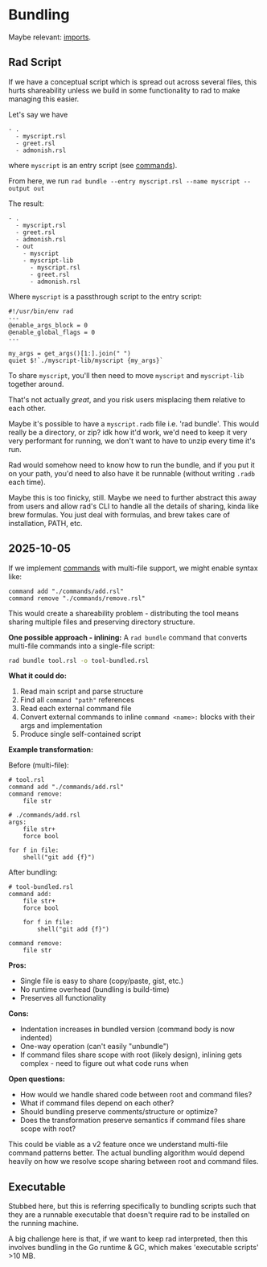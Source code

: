 # Bundling

Maybe relevant: [imports](./imports.md).

## Rad Script

If we have a conceptual script which is spread out across several files, this hurts shareability unless we build in some
functionality to rad to make managing this easier.

Let's say we have

```
- .
  - myscript.rsl
  - greet.rsl
  - admonish.rsl
```

where `myscript` is an entry script (see [commands](./commands.md#invoking-other-scripts)).

From here, we run `rad bundle --entry myscript.rsl --name myscript --output out`

The result:

```
- .
  - myscript.rsl
  - greet.rsl
  - admonish.rsl
  - out
    - myscript
    - myscript-lib
      - myscript.rsl
      - greet.rsl
      - admonish.rsl
```

Where `myscript` is a passthrough script to the entry script:

```
#!/usr/bin/env rad
---
@enable_args_block = 0
@enable_global_flags = 0
---

my_args = get_args()[1:].join(" ")
quiet $!`./myscript-lib/myscript {my_args}`
```

To share `myscript`, you'll then need to move `myscript` and `myscript-lib` together around.

That's not actually *great*, and you risk users misplacing them relative to each other.

Maybe it's possible to have a `myscript.radb` file i.e. 'rad bundle'.
This would really be a directory, or zip? idk how it'd work, we'd need to keep it very very performant for running,
we don't want to have to unzip every time it's run.

Rad would somehow need to know how to run the bundle, and if you put it on your path, you'd need to also have it be runnable (without writing `.radb` each time).

Maybe this is too finicky, still. Maybe we need to further abstract this away from users and allow rad's CLI to handle all the details of sharing, kinda like brew formulas.
You just deal with formulas, and brew takes care of installation, PATH, etc.

## 2025-10-05

If we implement [commands](./commands.md) with multi-file support, we might enable syntax like:

```rad
command add "./commands/add.rsl"
command remove "./commands/remove.rsl"
```

This would create a shareability problem - distributing the tool means sharing multiple files and preserving directory structure.

**One possible approach - inlining:** A `rad bundle` command that converts multi-file commands into a single-file script:

```bash
rad bundle tool.rsl -o tool-bundled.rsl
```

**What it could do:**
1. Read main script and parse structure
2. Find all `command "path"` references
3. Read each external command file
4. Convert external commands to inline `command <name>:` blocks with their args and implementation
5. Produce single self-contained script

**Example transformation:**

Before (multi-file):
```rad
# tool.rsl
command add "./commands/add.rsl"
command remove:
    file str
```

```rad
# ./commands/add.rsl
args:
    file str+
    force bool

for f in file:
    shell("git add {f}")
```

After bundling:
```rad
# tool-bundled.rsl
command add:
    file str+
    force bool

    for f in file:
        shell("git add {f}")

command remove:
    file str
```

**Pros:**
- Single file is easy to share (copy/paste, gist, etc.)
- No runtime overhead (bundling is build-time)
- Preserves all functionality

**Cons:**
- Indentation increases in bundled version (command body is now indented)
- One-way operation (can't easily "unbundle")
- If command files share scope with root (likely design), inlining gets complex - need to figure out what code runs when

**Open questions:**
- How would we handle shared code between root and command files?
- What if command files depend on each other?
- Should bundling preserve comments/structure or optimize?
- Does the transformation preserve semantics if command files share scope with root?

This could be viable as a v2 feature once we understand multi-file command patterns better. The actual bundling algorithm would depend heavily on how we resolve scope sharing between root and command files.

## Executable

Stubbed here, but this is referring specifically to bundling scripts such that they are a runnable executable that doesn't require rad to be installed on the running machine.

A big challenge here is that, if we want to keep rad interpreted, then this involves bundling in the Go runtime & GC, which makes 'executable scripts' >10 MB.
